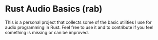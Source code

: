 # Rust Audio Basics (rab)
This is a personal project that collects some of the basic utilities I use for audio programming in Rust.
Feel free to use it and to contribute if you feel something is missing or can be improved. 